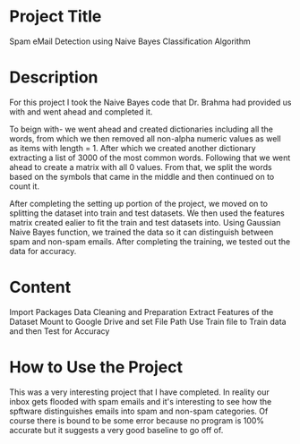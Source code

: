 # Project Title
Spam eMail Detection using Naive Bayes Classification Algorithm

# Description
For this project I took the Naive Bayes code that Dr. Brahma had provided us with and went ahead and completed it.

To beign with- we went ahead and created dictionaries including all the words, from which we then removed all non-alpha numeric values as well as items with length = 1. After which we created another dictionary extracting a list of 3000 of the most common words. Following that we went ahead to create a matrix with all 0 values. From that, we split the words based on the symbols that came in the middle and then continued on to count it.

After completing the setting up portion of the project, we moved on to splitting the dataset into train and test datasets. We then used the features matrix created ealier to fit the train and test datasets into. Using Gaussian Naive Bayes function, we trained the data so it can distinguish between spam and non-spam emails. After completing the training, we tested out the data for accuracy.

# Content
Import Packages
Data Cleaning and Preparation
Extract Features of the Dataset
Mount to Google Drive and set File Path
Use Train file to Train data and then Test for Accuracy

# How to Use the Project
This was a very interesting project that I have completed. In reality our inbox gets flooded with spam emails and it's interesting to see how the spftware distinguishes emails into spam and non-spam categories. Of course there is bound to be some error because no program is 100% accurate but it suggests a very good baseline to go off of.
